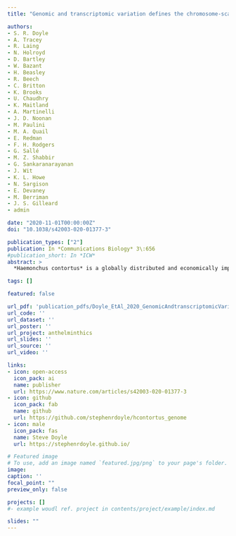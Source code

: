 ```yaml
---
title: "Genomic and transcriptomic variation defines the chromosome-scale assembly of Haemonchus contortus, a model gastrointestinal worm"

authors:
- S. R. Doyle
- A. Tracey
- R. Laing
- N. Holroyd
- D. Bartley
- W. Bazant
- H. Beasley
- R. Beech
- C. Britton
- K. Brooks
- U. Chaudhry
- K. Maitland
- A. Martinelli
- J. D. Noonan
- M. Paulini
- M. A. Quail
- E. Redman
- F. H. Rodgers
- G. Sallé
- M. Z. Shabbir
- G. Sankaranarayanan
- J. Wit
- K. L. Howe
- N. Sargison
- E. Devaney
- M. Berriman
- J. S. Gilleard
- admin

date: "2020-11-01T00:00:00Z"
doi: "10.1038/s42003-020-01377-3"

publication_types: ["2"]
publication: In *Communications Biology* 3\:656
#publication_short: In *ICW*
abstract: >
  *Haemonchus contortus* is a globally distributed and economically important gastrointestinal pathogen of small ruminants and has become a key nematode model for studying anthelmintic resistance and other parasite-specific traits among a wider group of parasites including major human pathogens. Here, we report using PacBio long-read and OpGen and 10X Genomics long-molecule methods to generate a highly contiguous 283.4 Mbp chromosome-scale genome assembly including a resolved sex chromosome for the MHco3(ISE).N1 isolate. We show a remarkable pattern of conservation of chromosome content with Caenorhabditis elegans, but almost no conservation of gene order. Short and long-read transcriptome sequencing allowed us to define coordinated transcriptional regulation throughout the parasite's life cycle and refine our understanding of cis- and trans-splicing. Finally, we provide a comprehensive picture of chromosome-wide genetic diversity both within a single isolate and globally. These data provide a high-quality comparison for understanding the evolution and genomics of Caenorhabditis and other nematodes and extend the experimental tractability of this model parasitic nematode in understanding helminth biology, drug discovery and vaccine development, as well as important adaptive traits such as drug resistance.

tags: []

featured: false

url_pdf: 'publication_pdfs/Doyle_EtAl_2020_GenomicAndtranscriptomicVariationDefinesTheChromosomeScaleAssemblyofHaemonchusContortus.CommsBiol.pdf'
url_code: ''
url_dataset: ''
url_poster: ''
url_project: anthelminthics
url_slides: ''
url_source: ''
url_video: ''

links:
- icon: open-access
  icon_pack: ai
  name: publisher
  url: https://www.nature.com/articles/s42003-020-01377-3
- icon: github
  icon_pack: fab
  name: github
  url: https://github.com/stephenrdoyle/hcontortus_genome
- icon: male
  icon_pack: fas
  name: Steve Doyle
  url: https://stephenrdoyle.github.io/

# Featured image
# To use, add an image named `featured.jpg/png` to your page's folder.
image:
caption: ''
focal_point: ""
preview_only: false

projects: []
#- example woudl ref. project in contents/project/example/index.md

slides: ""
---
```

